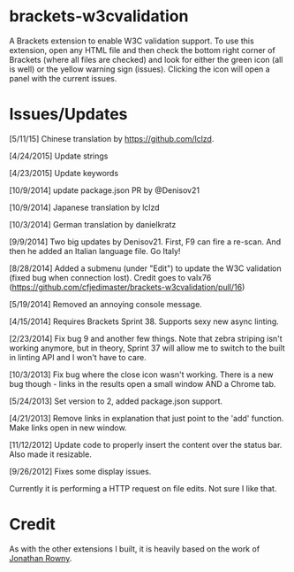 brackets-w3cvalidation
=================

A Brackets extension to enable W3C validation support. To use this extension, 
open any HTML file and then check the bottom right corner of Brackets 
(where all files are checked) and look for either the green icon (all is well)
or the yellow warning sign (issues). Clicking the icon will open a panel with
the current issues.

Issues/Updates
=====
[5/11/15] Chinese translation by https://github.com/lclzd.

[4/24/2015] Update strings

[4/23/2015] Update keywords

[10/9/2014] update package.json PR by @Denisov21

[10/9/2014] Japanese translation by lclzd

[10/3/2014] German translation by danielkratz

[9/9/2014] Two big updates by Denisov21. First, F9 can fire a re-scan. And then he added an 
Italian language file. Go Italy!

[8/28/2014] Added a submenu (under "Edit") to update the W3C validation (fixed bug when connection lost). Credit goes to valx76 (https://github.com/cfjedimaster/brackets-w3cvalidation/pull/16)

[5/19/2014] Removed an annoying console message.

[4/15/2014] Requires Brackets Sprint 38. Supports sexy new async linting.

[2/23/2014] Fix bug 9 and another few things. Note that zebra striping isn't working anymore, but in theory, Sprint 37 will allow me to switch to the built in linting API and I won't have to care.

[10/3/2013] Fix bug where the close icon wasn't working. There is a new bug though - links in the results
open a small window AND a Chrome tab.

[5/24/2013] Set version to 2, added package.json support.

[4/21/2013] Remove links in explanation that just point to the 'add' function. Make links open in new window.

[11/12/2012] Update code to properly insert the content over the status bar. Also made it resizable.  

[9/26/2012] Fixes some display issues.

Currently it is performing a HTTP request on file edits. Not sure I like that.

Credit
=====
As with the other extensions I built, it is heavily based on the work of [Jonathan Rowny](http://www.jonathanrowny.com/). 
